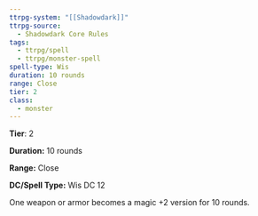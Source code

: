 ```yaml
---
ttrpg-system: "[[Shadowdark]]"
ttrpg-source:
  - Shadowdark Core Rules
tags:
  - ttrpg/spell
  - ttrpg/monster-spell
spell-type: Wis
duration: 10 rounds
range: Close
tier: 2
class:
  - monster
---
```

**Tier**: 2

**Duration:** 10 rounds

**Range:** Close

**DC/Spell Type:** Wis DC 12

One weapon or armor becomes a magic +2 version for 10 rounds. 
